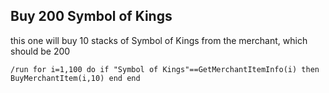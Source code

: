 ## Buy 200 Symbol of Kings
this one will buy 10 stacks of Symbol of Kings from the merchant, which should be 200
```
/run for i=1,100 do if "Symbol of Kings"==GetMerchantItemInfo(i) then BuyMerchantItem(i,10) end end
```